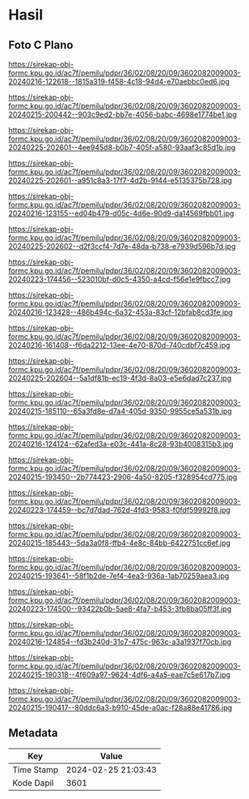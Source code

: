 # Hasil

## Foto C Plano

https://sirekap-obj-formc.kpu.go.id/ac7f/pemilu/pdpr/36/02/08/20/09/3602082009003-20240216-122618--1815a319-f458-4c18-94d4-e70aebbc0ed6.jpg

https://sirekap-obj-formc.kpu.go.id/ac7f/pemilu/pdpr/36/02/08/20/09/3602082009003-20240215-200442--903c9ed2-bb7e-4056-babc-4698e1774be1.jpg

https://sirekap-obj-formc.kpu.go.id/ac7f/pemilu/pdpr/36/02/08/20/09/3602082009003-20240225-202601--4ee945d8-b0b7-405f-a580-93aaf3c85d1b.jpg

https://sirekap-obj-formc.kpu.go.id/ac7f/pemilu/pdpr/36/02/08/20/09/3602082009003-20240225-202601--a951c8a3-17f7-4d2b-9144-e5135375b728.jpg

https://sirekap-obj-formc.kpu.go.id/ac7f/pemilu/pdpr/36/02/08/20/09/3602082009003-20240216-123155--ed04b479-d05c-4d6e-90d9-da14569fbb01.jpg

https://sirekap-obj-formc.kpu.go.id/ac7f/pemilu/pdpr/36/02/08/20/09/3602082009003-20240225-202602--d2f3ccf4-7d7e-48da-b738-e7939d596b7d.jpg

https://sirekap-obj-formc.kpu.go.id/ac7f/pemilu/pdpr/36/02/08/20/09/3602082009003-20240223-174456--523010bf-d0c5-4350-a4cd-f56e1e9fbcc7.jpg

https://sirekap-obj-formc.kpu.go.id/ac7f/pemilu/pdpr/36/02/08/20/09/3602082009003-20240216-123428--486b494c-6a32-453a-83cf-12bfab8cd3fe.jpg

https://sirekap-obj-formc.kpu.go.id/ac7f/pemilu/pdpr/36/02/08/20/09/3602082009003-20240216-161408--f6da2212-13ee-4e70-870d-740cdbf7c459.jpg

https://sirekap-obj-formc.kpu.go.id/ac7f/pemilu/pdpr/36/02/08/20/09/3602082009003-20240225-202604--5a1df81b-ec19-4f3d-8a03-e5e6dad7c237.jpg

https://sirekap-obj-formc.kpu.go.id/ac7f/pemilu/pdpr/36/02/08/20/09/3602082009003-20240215-185110--65a3fd8e-d7a4-405d-9350-9955ce5a531b.jpg

https://sirekap-obj-formc.kpu.go.id/ac7f/pemilu/pdpr/36/02/08/20/09/3602082009003-20240216-124124--62afed3a-e03c-441a-8c28-93b4008315b3.jpg

https://sirekap-obj-formc.kpu.go.id/ac7f/pemilu/pdpr/36/02/08/20/09/3602082009003-20240215-193450--2b774423-2906-4a50-8205-f328954cd775.jpg

https://sirekap-obj-formc.kpu.go.id/ac7f/pemilu/pdpr/36/02/08/20/09/3602082009003-20240223-174459--bc7d7dad-762d-4fd3-9583-f0fdf59992f8.jpg

https://sirekap-obj-formc.kpu.go.id/ac7f/pemilu/pdpr/36/02/08/20/09/3602082009003-20240215-185443--5da3a0f8-ffb4-4e8c-84bb-6422751cc6ef.jpg

https://sirekap-obj-formc.kpu.go.id/ac7f/pemilu/pdpr/36/02/08/20/09/3602082009003-20240215-193641--58f1b2de-7ef4-4ea3-936a-1ab70259aea3.jpg

https://sirekap-obj-formc.kpu.go.id/ac7f/pemilu/pdpr/36/02/08/20/09/3602082009003-20240223-174500--93422b0b-5ae8-4fa7-b453-3fb8ba05ff3f.jpg

https://sirekap-obj-formc.kpu.go.id/ac7f/pemilu/pdpr/36/02/08/20/09/3602082009003-20240216-124854--fd3b240d-31c7-475c-963c-a3a1937f70cb.jpg

https://sirekap-obj-formc.kpu.go.id/ac7f/pemilu/pdpr/36/02/08/20/09/3602082009003-20240215-190318--4f609a97-9624-4df6-a4a5-eae7c5e617b7.jpg

https://sirekap-obj-formc.kpu.go.id/ac7f/pemilu/pdpr/36/02/08/20/09/3602082009003-20240215-190417--80ddc6a3-b910-45de-a0ac-f28a88e41786.jpg


## Metadata

| Key        | Value               |
| ---------- | ------------------- |
| Time Stamp | 2024-02-25 21:03:43 |
| Kode Dapil | 3601                |



